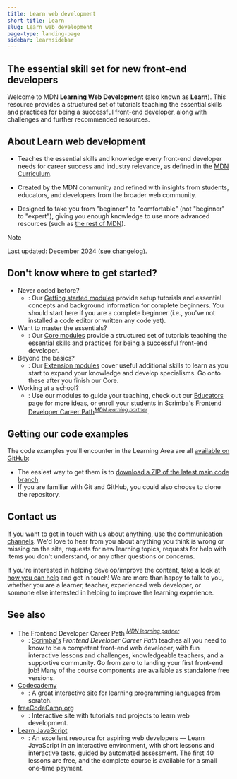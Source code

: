 ```yaml
---
title: Learn web development
short-title: Learn
slug: Learn_web_development
page-type: landing-page
sidebar: learnsidebar
---
```


## The essential skill set for new front-end developers

Welcome to MDN **Learning Web Development** (also known as **Learn**). This resource provides a structured set of tutorials teaching the essential skills and practices for being a successful front-end developer, along with challenges and further recommended resources.

## About Learn web development

- Teaches the essential skills and knowledge every front-end developer needs for career success and industry relevance, as defined in the [MDN Curriculum](/en-US/curriculum/).

- Created by the MDN community and refined with insights from students, educators, and developers from the broader web community.

- Designed to take you from "beginner" to "comfortable" (not "beginner" to "expert"), giving you enough knowledge to use more advanced resources (such as [the rest of MDN](/en-US/)).

> [!NOTE]
> Last updated: December 2024 ([see changelog](/en-US/docs/Learn_web_development/Changelog)).

## Don't know where to get started?

- Never coded before?
  - : Our [Getting started modules](/en-US/docs/Learn_web_development/Getting_started) provide setup tutorials and essential concepts and background information for complete beginners. You should start here if you are a complete beginner (i.e., you've not installed a code editor or written any code yet).
- Want to master the essentials?
  - : Our [Core modules](/en-US/docs/Learn_web_development/Core) provide a structured set of tutorials teaching the essential skills and practices for being a successful front-end developer.
- Beyond the basics?
  - : Our [Extension modules](/en-US/docs/Learn_web_development/Extensions) cover useful additional skills to learn as you start to expand your knowledge and develop specialisms. Go onto these after you finish our Core.
- Working at a school?
  - : Use our modules to guide your teaching, check out our [Educators page](/en-US/docs/Learn_web_development/Educators) for more ideas, or enroll your students in Scrimba's [Frontend Developer Career Path](https://scrimba.com/the-frontend-developer-career-path-c0j?via=mdn)<sup>[_MDN learning partner_](/en-US/docs/MDN/Writing_guidelines/Learning_content#partner_links_and_embeds)</sup>.

## Getting our code examples

The code examples you'll encounter in the Learning Area are all [available on GitHub](https://github.com/mdn/learning-area/):

- The easiest way to get them is to [download a ZIP of the latest main code branch](https://codeload.github.com/mdn/learning-area/zip/main).
- If you are familiar with Git and GitHub, you could also choose to clone the repository.

## Contact us

If you want to get in touch with us about anything, use the [communication channels](/en-US/docs/MDN/Community/Communication_channels). We'd love to hear from you about anything you think is wrong or missing on the site, requests for new learning topics, requests for help with items you don't understand, or any other questions or concerns.

If you're interested in helping develop/improve the content, take a look at [how you can help](/en-US/docs/MDN/Community) and get in touch! We are more than happy to talk to you, whether you are a learner, teacher, experienced web developer, or someone else interested in helping to improve the learning experience.

## See also

- [The Frontend Developer Career Path](https://scrimba.com/the-frontend-developer-career-path-c0j?via=mdn) <sup>[_MDN learning partner_](/en-US/docs/MDN/Writing_guidelines/Learning_content#partner_links_and_embeds)</sup>
  - : [Scrimba's](https://scrimba.com?via=mdn) _Frontend Developer Career Path_ teaches all you need to know to be a competent front-end web developer, with fun interactive lessons and challenges, knowledgeable teachers, and a supportive community. Go from zero to landing your first front-end job! Many of the course components are available as standalone free versions.
- [Codecademy](https://www.codecademy.com/)
  - : A great interactive site for learning programming languages from scratch.
- [freeCodeCamp.org](https://www.freecodecamp.org/)
  - : Interactive site with tutorials and projects to learn web development.
- [Learn JavaScript](https://learnjavascript.online/)
  - : An excellent resource for aspiring web developers — Learn JavaScript in an interactive environment, with short lessons and interactive tests, guided by automated assessment. The first 40 lessons are free, and the complete course is available for a small one-time payment.
